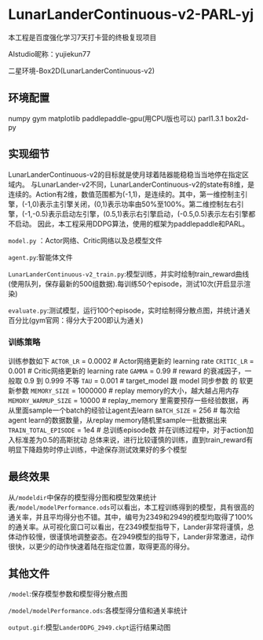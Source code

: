# LunarLanderContinuous-v2-PARL-yj
本工程是百度强化学习7天打卡营的终极复现项目

AIstudio昵称：yujiekun77

二星环境-Box2D(LunarLanderContinuous-v2)

## 环境配置
numpy
gym
matplotlib
paddlepaddle-gpu(用CPU版也可以)
parl1.3.1
box2d-py


## 实现细节
LunarLanderContinuous-v2的目标就是使月球着陆器能稳稳当当地停在指定区域内。
与LunarLander-v2不同，LunarLanderContinuous-v2的state有8维，是连续的。Action有2维，数值范围都为(-1,1)，是连续的。其中，第一维控制主引擎，(-1,0)表示主引擎关闭，(0,1)表示功率由50%至100%。第二维控制左右引擎，(-1,-0.5)表示启动左引擎，(0.5,1)表示右引擎启动，(-0.5,0.5)表示左右引擎都不启动。
因此，本工程采用DDPG算法，使用的框架为paddlepaddle和PARL。

`model.py` ：Actor网络、Critic网络以及总模型文件

`agent.py`:智能体文件

`LunarLanderContinuous-v2_train.py`:模型训练，并实时绘制train_reward曲线(使用队列，保存最新的500组数据).每训练50个episode，测试10次(开启显示渲染)

`evaluate.py`:测试模型，运行100个episode，实时绘制得分散点图，并统计通关百分比(gym官网：得分大于200即认为通关)

### 训练策略
训练参数如下
`ACTOR_LR` = 0.0002   # Actor网络更新的 learning rate
`CRITIC_LR` = 0.001   # Critic网络更新的 learning rate
`GAMMA` = 0.99        # reward 的衰减因子，一般取 0.9 到 0.999 不等
`TAU` = 0.001         # target_model 跟 model 同步参数 的 软更新参数
`MEMORY_SIZE` = 1000000   # replay memory的大小，越大越占用内存
`MEMORY_WARMUP_SIZE` = 10000      # replay_memory 里需要预存一些经验数据，再从里面sample一个batch的经验让agent去learn
`BATCH_SIZE` = 256          # 每次给agent learn的数据数量，从replay memory随机里sample一批数据出来
`TRAIN_TOTAL_EPISODE` = 1e4   # 总训练episode数
并在训练过程中，对于action加入标准差为0.5的高斯扰动
总体来说，进行比较谨慎的训练，直到train_reward有明显下降趋势时停止训练，中途保存测试效果好的多个模型

## 最终效果
从`/modeldir`中保存的模型得分图和模型效果统计表`/model/modelPerformance.ods`可以看出，本工程训练得到的模型，具有很高的通关率，并且平均得分也不错。其中，编号为2349和2949的模型均取得了100%的通关率。从可视化窗口可以看出，在2349模型指导下，Lander非常将谨慎，总体动作较慢，很谨慎地调整姿态。在2949模型的指导下，Lander非常激进，动作很快，以更少的动作快速着陆在指定位置，取得更高的得分。

## 其他文件
`/model`:保存模型参数和模型得分散点图

`/model/modelPerformance.ods`:各模型得分值和通关率统计

`output.gif`:模型`LanderDDPG_2949.ckpt`运行结果动图


